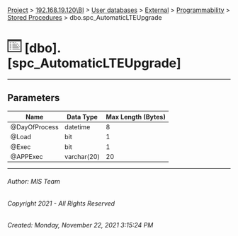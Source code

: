 #### 

[Project](../../../../../index.md) > [192.168.19.120\\BI](../../../../index.md) > [User databases](../../../index.md) > [External](../../index.md) > [Programmability](../index.md) > [Stored Procedures](Stored_Procedures.md) > dbo.spc_AutomaticLTEUpgrade

# ![Stored Procedures](../../../../../Images/StoredProcedure32.png) [dbo].[spc_AutomaticLTEUpgrade]

---

## <a name="#parameters"></a>Parameters

| Name | Data Type | Max Length (Bytes) |
|---|---|---|
| @DayOfProcess | datetime | 8 |
| @Load | bit | 1 |
| @Exec | bit | 1 |
| @APPExec | varchar(20) | 20 |


---

###### Author:  MIS Team

###### Copyright 2021 - All Rights Reserved

###### Created: Monday, November 22, 2021 3:15:24 PM

